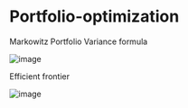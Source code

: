 # Portfolio-optimization

Markowitz Portfolio Variance formula

![image](https://user-images.githubusercontent.com/85653256/230479637-f69a8b21-f2eb-4a24-bcc3-061700bc5df3.png)

Efficient frontier

![image](https://user-images.githubusercontent.com/85653256/230478435-d4fa9c1f-7971-49a9-816b-fee67141c589.png)




